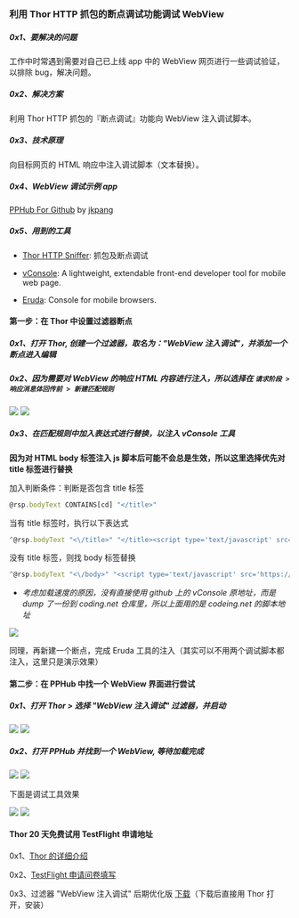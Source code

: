 ### 利用 Thor HTTP 抓包的断点调试功能调试 WebView

##### 0x1、要解决的问题

工作中时常遇到需要对自己已上线 app 中的 WebView 网页进行一些调试验证，以排除 bug，解决问题。

##### 0x2、解决方案

利用 Thor HTTP 抓包的『断点调试』功能向 WebView 注入调试脚本。

##### 0x3、技术原理

向目标网页的 HTML 响应中注入调试脚本（文本替换）。

##### 0x4、WebView 调试示例 app

[PPHub For Github](https://itunes.apple.com/app/id1314212521) by [jkpang](https://github.com/jkpang)

##### 0x5、用到的工具

- [Thor HTTP Sniffer](https://itunes.apple.com/app/id1210562295): 抓包及断点调试

- [vConsole](https://github.com/Tencent/vConsole): A lightweight, extendable front-end developer tool for mobile web page.

- [Eruda](https://github.com/liriliri/eruda): Console for mobile browsers.


#### 第一步：在 Thor 中设置过滤器断点

##### 0x1、打开 Thor, 创建一个过滤器，取名为："WebView 注入调试"，并添加一个断点进入编辑


##### 0x2、因为需要对 WebView 的响应 HTML 内容进行注入，所以选择在 `请求阶段 > 响应消息体回传前 > 新建匹配规则`

![](bp_res/4.jpg) ![](bp_res/8.jpg)

##### 0x3、在匹配规则中加入表达式进行替换，以注入 vConsole 工具

**因为对 HTML body 标签注入 js 脚本后可能不会总是生效，所以这里选择优先对 title 标签进行替换**

加入判断条件：判断是否包含 title 标签
``` javascript
@rsp.bodyText CONTAINS[cd] "</title>"
```

当有 title 标签时，执行以下表达式

``` javascript
^@rsp.bodyText "<\/title>" "</title><script type='text/javascript' src='https://coding.net/u/Tumblr/p/thor-lib/git/raw/master/vconsole/3.2.0/vconsole.min.js'></script><script>new VConsole();</script>"
```

没有 title 标签，则找 body 标签替换

``` javascript
^@rsp.bodyText "<\/body>" "<script type='text/javascript' src='https://coding.net/u/Tumblr/p/thor-lib/git/raw/master/vconsole/3.2.0/vconsole.min.js'></script><script>new VConsole();</script></body>"
```

- *考虑加载速度的原因，没有直接使用 github 上的 vConsole 原地址，而是 dump 了一份到 coding.net 仓库里，所以上面用的是 codeing.net 的脚本地址*

![](bp_res/7.jpg)


同理，再新建一个断点，完成 Eruda 工具的注入（其实可以不用两个调试脚本都注入，这里只是演示效果）


#### 第二步：在 PPHub 中找一个 WebView 界面进行尝试

##### 0x1、打开 Thor > 选择 "WebView 注入调试" 过滤器，并启动

![](bp_res/9.jpg) ![](bp_res/3.jpg) 

##### 0x2、打开 PPHub 并找到一个 WebView, 等待加载完成

![](bp_res/2.jpg) ![](bp_res/1.jpg) 

下面是调试工具效果

![](bp_res/6.jpg) ![](bp_res/5.jpg) 


#### Thor 20 天免费试用 TestFlight 申请地址

0x1、[Thor 的详细介绍](https://github.com/PixelCyber/Thor/blob/master/README-zh-Hans.md)

0x2、[TestFlight 申请问卷填写](https://wj.qq.com/s/1607760/e57d)

0x3、过滤器 "WebView 注入调试" 后期优化版 [下载](https://github.com/PixelCyber/Thor/raw/master/tips-zh-Hans/bp_res/WebView_debug.f4thor)（下载后直接用 Thor 打开，安装）

